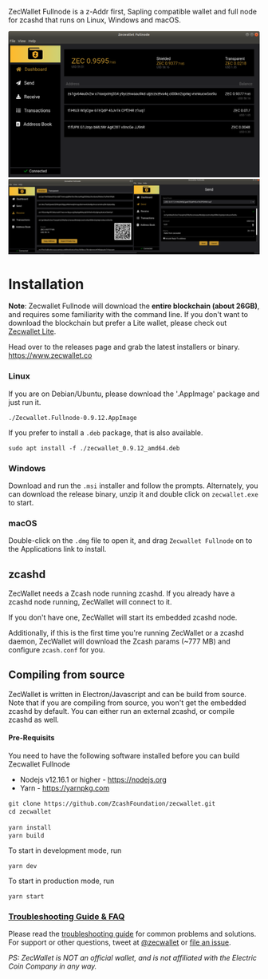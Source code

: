 ZecWallet Fullnode is a z-Addr first, Sapling compatible wallet and full node for zcashd that runs on Linux, Windows and macOS.

![Screenshot](resources/screenshot1.png?raw=true)
![Screenshots](resources/screenshot2.png?raw=true)

# Installation

**Note**: Zecwallet Fullnode will download the **entire blockchain (about 26GB)**, and requires some familiarity with the command line. If you don't want to download the blockchain but prefer a Lite wallet, please check out [Zecwallet Lite](https://www.zecwallet.co).

Head over to the releases page and grab the latest installers or binary. https://www.zecwallet.co

### Linux

If you are on Debian/Ubuntu, please download the '.AppImage' package and just run it.

```
./Zecwallet.Fullnode-0.9.12.AppImage
```

If you prefer to install a `.deb` package, that is also available.

```
sudo apt install -f ./zecwallet_0.9.12_amd64.deb
```

### Windows

Download and run the `.msi` installer and follow the prompts. Alternately, you can download the release binary, unzip it and double click on `zecwallet.exe` to start.

### macOS

Double-click on the `.dmg` file to open it, and drag `Zecwallet Fullnode` on to the Applications link to install.

## zcashd

ZecWallet needs a Zcash node running zcashd. If you already have a zcashd node running, ZecWallet will connect to it.

If you don't have one, ZecWallet will start its embedded zcashd node.

Additionally, if this is the first time you're running ZecWallet or a zcashd daemon, ZecWallet will download the Zcash params (~777 MB) and configure `zcash.conf` for you.

## Compiling from source

ZecWallet is written in Electron/Javascript and can be build from source. Note that if you are compiling from source, you won't get the embedded zcashd by default. You can either run an external zcashd, or compile zcashd as well.

#### Pre-Requisits

You need to have the following software installed before you can build Zecwallet Fullnode

- Nodejs v12.16.1 or higher - https://nodejs.org
- Yarn - https://yarnpkg.com

```
git clone https://github.com/ZcashFoundation/zecwallet.git
cd zecwallet

yarn install
yarn build
```

To start in development mode, run

```
yarn dev
```

To start in production mode, run

```
yarn start
```

### [Troubleshooting Guide & FAQ](https://github.com/ZcashFoundation/zecwallet/wiki/Troubleshooting-&-FAQ)

Please read the [troubleshooting guide](https://docs.zecwallet.co/troubleshooting/) for common problems and solutions.
For support or other questions, tweet at [@zecwallet](https://twitter.com/zecwallet) or [file an issue](https://github.com/ZcashFoundation/zecwallet/issues).

_PS: ZecWallet is NOT an official wallet, and is not affiliated with the Electric Coin Company in any way._
